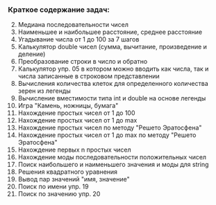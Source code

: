 ### Краткое содержание задач:

2. Медиана последовательности чисел
3. Наименьшее и наибольшее расстояние, среднее расстояние
4. Угадывание числа от 1 до 100 за 7 шагов
5. Калькулятор double чисел (сумма, вычитание, произведение и деление)
6. Преобразование строки в число и обратно
7. Калькулятор упр. 05 в котором можно вводить как числа, так и числа записанные в строковом представлении
8. Вычисления количества клеток для определенного количества зерен из легенды
9. Вычисление вместимости типа int и double на основе легенды
10. Игра "Камень, ножницы, бумага"
11. Нахождение простых чисел от 1 до 100
12. Нахождение простых чисел от 1 до max
13. Нахождение простых чисел по методу "Решето Эратосфена"
14. Нахождение простых чисел от 1 до max по методу "Решето Эратосфена"
15. Нахождение первых n простых чисел
16. Нахождение моды последовательности положительных чисел
17. Поиск наибольшего и наименьшего значения и моды для string
18. Решения квадратного уравнения
19. Вывод пар значений "имя, значение"
20. Поиск по имени упр. 19
21. Поиск по значению упр. 20 